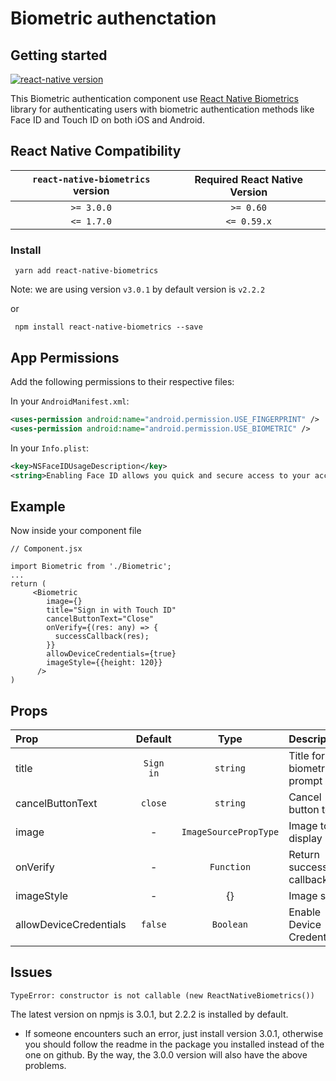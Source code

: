 # Biometric authenctation

## Getting started

[![react-native version](https://img.shields.io/badge/react--native-0.60-green.svg?style=flat-square)](https://github.com/facebook/react-native/releases)

This Biometric authentication component use [React Native Biometrics](https://www.npmjs.com/package/react-native-biometrics/v/3.0.1) library for authenticating users with biometric authentication methods like Face ID and Touch ID on both iOS and Android.

## React Native Compatibility

| `react-native-biometrics` version | Required React Native Version |
| :-------------------------------: | :---------------------------: |
|            `>= 3.0.0`             |           `>= 0.60`           |
|            `<= 1.7.0`             |          `<= 0.59.x`          |

### Install

```shell
 yarn add react-native-biometrics
```

Note: we are using version `v3.0.1` by default version is `v2.2.2 `

or

```shell
 npm install react-native-biometrics --save
```

## App Permissions

Add the following permissions to their respective files:

In your `AndroidManifest.xml`:

```xml
<uses-permission android:name="android.permission.USE_FINGERPRINT" />
<uses-permission android:name="android.permission.USE_BIOMETRIC" />

```

In your `Info.plist`:

```xml
<key>NSFaceIDUsageDescription</key>
<string>Enabling Face ID allows you quick and secure access to your account.</string>
```
## Example


Now inside your component file
```tsx
// Component.jsx

import Biometric from './Biometric';
...
return (
     <Biometric
        image={}
        title="Sign in with Touch ID"
        cancelButtonText="Close"
        onVerify={(res: any) => {
          successCallback(res);
        }}
        allowDeviceCredentials={true}
        imageStyle={{height: 120}}
      /> 
)
```
## Props

| Prop                   |  Default  |         Type          | Description                |
| :--------------------- | :-------: | :-------------------: | :------------------------- |
| title                  | `Sign in` |       `string`        | Title for biometric prompt |
| cancelButtonText       |  `close`  |       `string`        | Cancel button text         |
| image                  |     -     | `ImageSourcePropType` | Image to display           |
| onVerify               |     -     |      `Function`       | Return success callback    |
| imageStyle             |     -     |          {}           | Image style                |
| allowDeviceCredentials |  `false`  |       `Boolean`       | Enable Device Credentials  |

## Issues

```shell undefined is not a function (BiometryTypes)
TypeError: constructor is not callable (new ReactNativeBiometrics())
```

The latest version on npmjs is 3.0.1, but 2.2.2 is installed by default.

- If someone encounters such an error, just install version 3.0.1, otherwise you should follow the readme in the package you installed instead of the one on github. By the way, the 3.0.0 version will also have the above problems.
